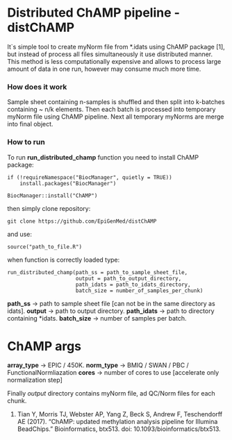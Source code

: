 # Distributed ChAMP pipeline - distChAMP

It`s simple tool to create myNorm file from *.idats using ChAMP package [1], but instead of process all files simultaneously it use distributed manner. This method is less computationally expensive and allows to process large amount of data in one run, however may consume much more time.

### How does it work

Sample sheet containing n-samples is shuffled and then split into k-batches containing ~ n/k elements. Then each batch is processed into temporary myNorm file using ChAMP pipeline. Next all temporary myNorms are merge into final object.


### How to run

To run **run_distributed_champ** function you need to install ChAMP package:

    if (!requireNamespace("BiocManager", quietly = TRUE))
        install.packages("BiocManager")
    
    BiocManager::install("ChAMP")

then simply clone repository:

    git clone https://github.com/EpiGenMed/distChAMP
    
and use:

    source("path_to_file.R")

when function is correctly loaded type:
    
    run_distributed_champ(path_ss = path_to_sample_sheet_file, 
                          output = path_to_output_directory,
                          path_idats = path_to_idats_directory,
                          batch_size = number_of_samples_per_chunk)


**path_ss** -> path to sample sheet file [can not be in the same directory as idats].
**output** -> path to output directory.
**path_idats** -> path to directory containing *idats.
**batch_size** -> number of samples per batch.

# ChAMP args
**array_type** -> EPIC / 450K.
**norm_type** -> BMIQ / SWAN / PBC / FunctionalNormliazation
**cores** -> number of cores to use [accelerate only normalization step]


Finally *output* directory contains myNorm file, ad QC/Norm files for each chunk. 


1. Tian Y, Morris TJ, Webster AP, Yang Z, Beck S, Andrew F, Teschendorff AE (2017). “ChAMP: updated methylation analysis pipeline for Illumina BeadChips.” Bioinformatics, btx513. doi: 10.1093/bioinformatics/btx513.


